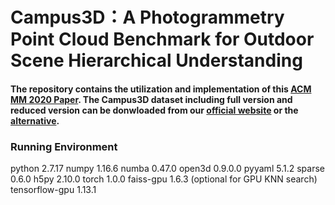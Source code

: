 # Campus3D：A Photogrammetry Point Cloud Benchmark for Outdoor Scene Hierarchical Understanding
#### The repository contains the utilization and implementation of this [ACM MM 2020 Paper](https://3d.dataset.site). The Campus3D dataset including full version and reduced version can be donwloaded from our [official website](https://3d.dataset.site) or the [alternative](https://3d.nus.app).

### Running Environment
python 2.7.17
numpy 1.16.6
numba 0.47.0
open3d 0.9.0.0
pyyaml 5.1.2
sparse 0.6.0
h5py 2.10.0
torch 1.0.0
faiss-gpu 1.6.3 (optional for GPU KNN search)
tensorflow-gpu 1.13.1

